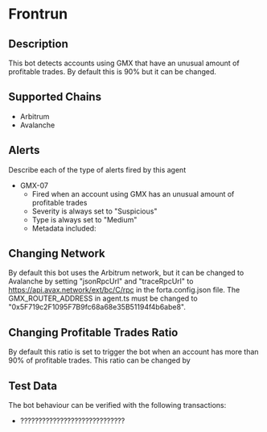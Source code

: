 # Frontrun

## Description

This bot detects accounts using GMX that have an unusual amount of profitable trades. By default this is 90% but it can be changed.
## Supported Chains

- Arbitrum
- Avalanche

## Alerts

Describe each of the type of alerts fired by this agent

- GMX-07
  - Fired when an account using GMX has an unusual amount of profitable trades
  - Severity is always set to "Suspicious"
  - Type is always set to "Medium"
  - Metadata included: 

## Changing Network
By default this bot uses the Arbitrum network, but it can be changed to Avalanche by setting "jsonRpcUrl" and "traceRpcUrl" to
https://api.avax.network/ext/bc/C/rpc in the forta.config.json file. The GMX_ROUTER_ADDRESS in agent.ts must be changed to "0x5F719c2F1095F7B9fc68a68e35B51194f4b6abe8".

## Changing Profitable Trades Ratio
By default this ratio is set to trigger the bot when an account has more than 90% of profitable trades. This ratio can be changed by

## Test Data

The bot behaviour can be verified with the following transactions:

- ?????????????????????????????
